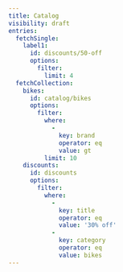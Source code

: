 ```yaml
---
title: Catalog
visibility: draft
entries:
  fetchSingle:
    label1:
      id: discounts/50-off
      options:
        filter:
          limit: 4
  fetchCollection:
    bikes:
      id: catalog/bikes
      options:
        filter:
          where:
            -
              key: brand
              operator: eq
              value: gt
          limit: 10
    discounts:
      id: discounts
      options:
        filter:
          where:
            -
              key: title
              operator: eq
              value: '30% off'
            -
              key: category
              operator: eq
              value: bikes
---
```

